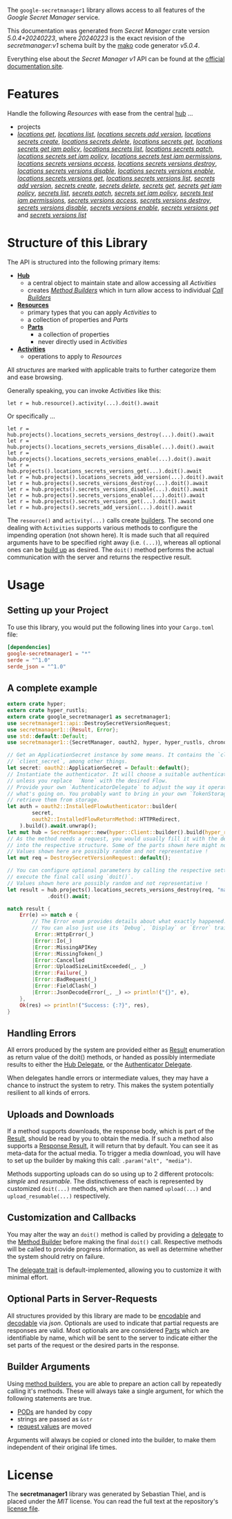 <!---
DO NOT EDIT !
This file was generated automatically from 'src/generator/templates/api/README.md.mako'
DO NOT EDIT !
-->
The `google-secretmanager1` library allows access to all features of the *Google Secret Manager* service.

This documentation was generated from *Secret Manager* crate version *5.0.4+20240223*, where *20240223* is the exact revision of the *secretmanager:v1* schema built by the [mako](http://www.makotemplates.org/) code generator *v5.0.4*.

Everything else about the *Secret Manager* *v1* API can be found at the
[official documentation site](https://cloud.google.com/secret-manager/).
# Features

Handle the following *Resources* with ease from the central [hub](https://docs.rs/google-secretmanager1/5.0.4+20240223/google_secretmanager1/SecretManager) ... 

* projects
 * [*locations get*](https://docs.rs/google-secretmanager1/5.0.4+20240223/google_secretmanager1/api::ProjectLocationGetCall), [*locations list*](https://docs.rs/google-secretmanager1/5.0.4+20240223/google_secretmanager1/api::ProjectLocationListCall), [*locations secrets add version*](https://docs.rs/google-secretmanager1/5.0.4+20240223/google_secretmanager1/api::ProjectLocationSecretAddVersionCall), [*locations secrets create*](https://docs.rs/google-secretmanager1/5.0.4+20240223/google_secretmanager1/api::ProjectLocationSecretCreateCall), [*locations secrets delete*](https://docs.rs/google-secretmanager1/5.0.4+20240223/google_secretmanager1/api::ProjectLocationSecretDeleteCall), [*locations secrets get*](https://docs.rs/google-secretmanager1/5.0.4+20240223/google_secretmanager1/api::ProjectLocationSecretGetCall), [*locations secrets get iam policy*](https://docs.rs/google-secretmanager1/5.0.4+20240223/google_secretmanager1/api::ProjectLocationSecretGetIamPolicyCall), [*locations secrets list*](https://docs.rs/google-secretmanager1/5.0.4+20240223/google_secretmanager1/api::ProjectLocationSecretListCall), [*locations secrets patch*](https://docs.rs/google-secretmanager1/5.0.4+20240223/google_secretmanager1/api::ProjectLocationSecretPatchCall), [*locations secrets set iam policy*](https://docs.rs/google-secretmanager1/5.0.4+20240223/google_secretmanager1/api::ProjectLocationSecretSetIamPolicyCall), [*locations secrets test iam permissions*](https://docs.rs/google-secretmanager1/5.0.4+20240223/google_secretmanager1/api::ProjectLocationSecretTestIamPermissionCall), [*locations secrets versions access*](https://docs.rs/google-secretmanager1/5.0.4+20240223/google_secretmanager1/api::ProjectLocationSecretVersionAccesCall), [*locations secrets versions destroy*](https://docs.rs/google-secretmanager1/5.0.4+20240223/google_secretmanager1/api::ProjectLocationSecretVersionDestroyCall), [*locations secrets versions disable*](https://docs.rs/google-secretmanager1/5.0.4+20240223/google_secretmanager1/api::ProjectLocationSecretVersionDisableCall), [*locations secrets versions enable*](https://docs.rs/google-secretmanager1/5.0.4+20240223/google_secretmanager1/api::ProjectLocationSecretVersionEnableCall), [*locations secrets versions get*](https://docs.rs/google-secretmanager1/5.0.4+20240223/google_secretmanager1/api::ProjectLocationSecretVersionGetCall), [*locations secrets versions list*](https://docs.rs/google-secretmanager1/5.0.4+20240223/google_secretmanager1/api::ProjectLocationSecretVersionListCall), [*secrets add version*](https://docs.rs/google-secretmanager1/5.0.4+20240223/google_secretmanager1/api::ProjectSecretAddVersionCall), [*secrets create*](https://docs.rs/google-secretmanager1/5.0.4+20240223/google_secretmanager1/api::ProjectSecretCreateCall), [*secrets delete*](https://docs.rs/google-secretmanager1/5.0.4+20240223/google_secretmanager1/api::ProjectSecretDeleteCall), [*secrets get*](https://docs.rs/google-secretmanager1/5.0.4+20240223/google_secretmanager1/api::ProjectSecretGetCall), [*secrets get iam policy*](https://docs.rs/google-secretmanager1/5.0.4+20240223/google_secretmanager1/api::ProjectSecretGetIamPolicyCall), [*secrets list*](https://docs.rs/google-secretmanager1/5.0.4+20240223/google_secretmanager1/api::ProjectSecretListCall), [*secrets patch*](https://docs.rs/google-secretmanager1/5.0.4+20240223/google_secretmanager1/api::ProjectSecretPatchCall), [*secrets set iam policy*](https://docs.rs/google-secretmanager1/5.0.4+20240223/google_secretmanager1/api::ProjectSecretSetIamPolicyCall), [*secrets test iam permissions*](https://docs.rs/google-secretmanager1/5.0.4+20240223/google_secretmanager1/api::ProjectSecretTestIamPermissionCall), [*secrets versions access*](https://docs.rs/google-secretmanager1/5.0.4+20240223/google_secretmanager1/api::ProjectSecretVersionAccesCall), [*secrets versions destroy*](https://docs.rs/google-secretmanager1/5.0.4+20240223/google_secretmanager1/api::ProjectSecretVersionDestroyCall), [*secrets versions disable*](https://docs.rs/google-secretmanager1/5.0.4+20240223/google_secretmanager1/api::ProjectSecretVersionDisableCall), [*secrets versions enable*](https://docs.rs/google-secretmanager1/5.0.4+20240223/google_secretmanager1/api::ProjectSecretVersionEnableCall), [*secrets versions get*](https://docs.rs/google-secretmanager1/5.0.4+20240223/google_secretmanager1/api::ProjectSecretVersionGetCall) and [*secrets versions list*](https://docs.rs/google-secretmanager1/5.0.4+20240223/google_secretmanager1/api::ProjectSecretVersionListCall)




# Structure of this Library

The API is structured into the following primary items:

* **[Hub](https://docs.rs/google-secretmanager1/5.0.4+20240223/google_secretmanager1/SecretManager)**
    * a central object to maintain state and allow accessing all *Activities*
    * creates [*Method Builders*](https://docs.rs/google-secretmanager1/5.0.4+20240223/google_secretmanager1/client::MethodsBuilder) which in turn
      allow access to individual [*Call Builders*](https://docs.rs/google-secretmanager1/5.0.4+20240223/google_secretmanager1/client::CallBuilder)
* **[Resources](https://docs.rs/google-secretmanager1/5.0.4+20240223/google_secretmanager1/client::Resource)**
    * primary types that you can apply *Activities* to
    * a collection of properties and *Parts*
    * **[Parts](https://docs.rs/google-secretmanager1/5.0.4+20240223/google_secretmanager1/client::Part)**
        * a collection of properties
        * never directly used in *Activities*
* **[Activities](https://docs.rs/google-secretmanager1/5.0.4+20240223/google_secretmanager1/client::CallBuilder)**
    * operations to apply to *Resources*

All *structures* are marked with applicable traits to further categorize them and ease browsing.

Generally speaking, you can invoke *Activities* like this:

```Rust,ignore
let r = hub.resource().activity(...).doit().await
```

Or specifically ...

```ignore
let r = hub.projects().locations_secrets_versions_destroy(...).doit().await
let r = hub.projects().locations_secrets_versions_disable(...).doit().await
let r = hub.projects().locations_secrets_versions_enable(...).doit().await
let r = hub.projects().locations_secrets_versions_get(...).doit().await
let r = hub.projects().locations_secrets_add_version(...).doit().await
let r = hub.projects().secrets_versions_destroy(...).doit().await
let r = hub.projects().secrets_versions_disable(...).doit().await
let r = hub.projects().secrets_versions_enable(...).doit().await
let r = hub.projects().secrets_versions_get(...).doit().await
let r = hub.projects().secrets_add_version(...).doit().await
```

The `resource()` and `activity(...)` calls create [builders][builder-pattern]. The second one dealing with `Activities` 
supports various methods to configure the impending operation (not shown here). It is made such that all required arguments have to be 
specified right away (i.e. `(...)`), whereas all optional ones can be [build up][builder-pattern] as desired.
The `doit()` method performs the actual communication with the server and returns the respective result.

# Usage

## Setting up your Project

To use this library, you would put the following lines into your `Cargo.toml` file:

```toml
[dependencies]
google-secretmanager1 = "*"
serde = "^1.0"
serde_json = "^1.0"
```

## A complete example

```Rust
extern crate hyper;
extern crate hyper_rustls;
extern crate google_secretmanager1 as secretmanager1;
use secretmanager1::api::DestroySecretVersionRequest;
use secretmanager1::{Result, Error};
use std::default::Default;
use secretmanager1::{SecretManager, oauth2, hyper, hyper_rustls, chrono, FieldMask};

// Get an ApplicationSecret instance by some means. It contains the `client_id` and 
// `client_secret`, among other things.
let secret: oauth2::ApplicationSecret = Default::default();
// Instantiate the authenticator. It will choose a suitable authentication flow for you, 
// unless you replace  `None` with the desired Flow.
// Provide your own `AuthenticatorDelegate` to adjust the way it operates and get feedback about 
// what's going on. You probably want to bring in your own `TokenStorage` to persist tokens and
// retrieve them from storage.
let auth = oauth2::InstalledFlowAuthenticator::builder(
        secret,
        oauth2::InstalledFlowReturnMethod::HTTPRedirect,
    ).build().await.unwrap();
let mut hub = SecretManager::new(hyper::Client::builder().build(hyper_rustls::HttpsConnectorBuilder::new().with_native_roots().https_or_http().enable_http1().build()), auth);
// As the method needs a request, you would usually fill it with the desired information
// into the respective structure. Some of the parts shown here might not be applicable !
// Values shown here are possibly random and not representative !
let mut req = DestroySecretVersionRequest::default();

// You can configure optional parameters by calling the respective setters at will, and
// execute the final call using `doit()`.
// Values shown here are possibly random and not representative !
let result = hub.projects().locations_secrets_versions_destroy(req, "name")
             .doit().await;

match result {
    Err(e) => match e {
        // The Error enum provides details about what exactly happened.
        // You can also just use its `Debug`, `Display` or `Error` traits
         Error::HttpError(_)
        |Error::Io(_)
        |Error::MissingAPIKey
        |Error::MissingToken(_)
        |Error::Cancelled
        |Error::UploadSizeLimitExceeded(_, _)
        |Error::Failure(_)
        |Error::BadRequest(_)
        |Error::FieldClash(_)
        |Error::JsonDecodeError(_, _) => println!("{}", e),
    },
    Ok(res) => println!("Success: {:?}", res),
}

```
## Handling Errors

All errors produced by the system are provided either as [Result](https://docs.rs/google-secretmanager1/5.0.4+20240223/google_secretmanager1/client::Result) enumeration as return value of
the doit() methods, or handed as possibly intermediate results to either the 
[Hub Delegate](https://docs.rs/google-secretmanager1/5.0.4+20240223/google_secretmanager1/client::Delegate), or the [Authenticator Delegate](https://docs.rs/yup-oauth2/*/yup_oauth2/trait.AuthenticatorDelegate.html).

When delegates handle errors or intermediate values, they may have a chance to instruct the system to retry. This 
makes the system potentially resilient to all kinds of errors.

## Uploads and Downloads
If a method supports downloads, the response body, which is part of the [Result](https://docs.rs/google-secretmanager1/5.0.4+20240223/google_secretmanager1/client::Result), should be
read by you to obtain the media.
If such a method also supports a [Response Result](https://docs.rs/google-secretmanager1/5.0.4+20240223/google_secretmanager1/client::ResponseResult), it will return that by default.
You can see it as meta-data for the actual media. To trigger a media download, you will have to set up the builder by making
this call: `.param("alt", "media")`.

Methods supporting uploads can do so using up to 2 different protocols: 
*simple* and *resumable*. The distinctiveness of each is represented by customized 
`doit(...)` methods, which are then named `upload(...)` and `upload_resumable(...)` respectively.

## Customization and Callbacks

You may alter the way an `doit()` method is called by providing a [delegate](https://docs.rs/google-secretmanager1/5.0.4+20240223/google_secretmanager1/client::Delegate) to the 
[Method Builder](https://docs.rs/google-secretmanager1/5.0.4+20240223/google_secretmanager1/client::CallBuilder) before making the final `doit()` call. 
Respective methods will be called to provide progress information, as well as determine whether the system should 
retry on failure.

The [delegate trait](https://docs.rs/google-secretmanager1/5.0.4+20240223/google_secretmanager1/client::Delegate) is default-implemented, allowing you to customize it with minimal effort.

## Optional Parts in Server-Requests

All structures provided by this library are made to be [encodable](https://docs.rs/google-secretmanager1/5.0.4+20240223/google_secretmanager1/client::RequestValue) and 
[decodable](https://docs.rs/google-secretmanager1/5.0.4+20240223/google_secretmanager1/client::ResponseResult) via *json*. Optionals are used to indicate that partial requests are responses 
are valid.
Most optionals are are considered [Parts](https://docs.rs/google-secretmanager1/5.0.4+20240223/google_secretmanager1/client::Part) which are identifiable by name, which will be sent to 
the server to indicate either the set parts of the request or the desired parts in the response.

## Builder Arguments

Using [method builders](https://docs.rs/google-secretmanager1/5.0.4+20240223/google_secretmanager1/client::CallBuilder), you are able to prepare an action call by repeatedly calling it's methods.
These will always take a single argument, for which the following statements are true.

* [PODs][wiki-pod] are handed by copy
* strings are passed as `&str`
* [request values](https://docs.rs/google-secretmanager1/5.0.4+20240223/google_secretmanager1/client::RequestValue) are moved

Arguments will always be copied or cloned into the builder, to make them independent of their original life times.

[wiki-pod]: http://en.wikipedia.org/wiki/Plain_old_data_structure
[builder-pattern]: http://en.wikipedia.org/wiki/Builder_pattern
[google-go-api]: https://github.com/google/google-api-go-client

# License
The **secretmanager1** library was generated by Sebastian Thiel, and is placed 
under the *MIT* license.
You can read the full text at the repository's [license file][repo-license].

[repo-license]: https://github.com/Byron/google-apis-rsblob/main/LICENSE.md

